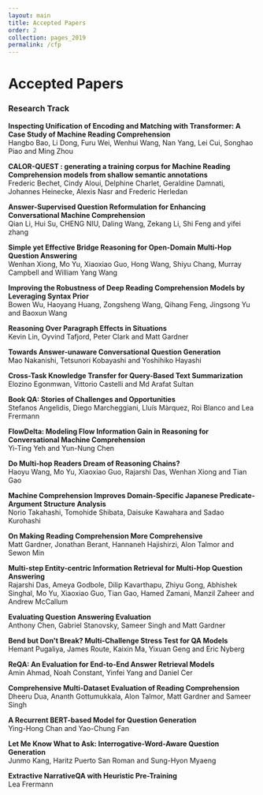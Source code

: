 ```yaml
---
layout: main
title: Accepted Papers
order: 2
collection: pages_2019
permalink: /cfp
---
```

# Accepted Papers

### Research Track

**Inspecting Unification of Encoding and Matching with Transformer: A Case Study of Machine Reading Comprehension**<br>
Hangbo Bao, Li Dong, Furu Wei, Wenhui Wang, Nan Yang, Lei Cui, Songhao Piao and Ming Zhou


**CALOR-QUEST : generating a training corpus for Machine Reading Comprehension models from shallow semantic annotations**<br>
Frederic Bechet, Cindy Aloui, Delphine Charlet, Geraldine Damnati, Johannes Heinecke, Alexis Nasr and Frederic Herledan


**Answer-Supervised Question Reformulation for Enhancing Conversational Machine Comprehension**<br>
Qian Li, Hui Su, CHENG NIU, Daling Wang, Zekang Li, Shi Feng and yifei zhang


**Simple yet Effective Bridge Reasoning for Open-Domain Multi-Hop Question Answering**<br>
Wenhan Xiong, Mo Yu, Xiaoxiao Guo, Hong Wang, Shiyu Chang, Murray Campbell and William Yang Wang


**Improving the Robustness of Deep Reading Comprehension Models by Leveraging Syntax Prior**<br>
Bowen Wu, Haoyang Huang, Zongsheng Wang, Qihang Feng, Jingsong Yu and Baoxun Wang


**Reasoning Over Paragraph Effects in Situations**<br>
Kevin Lin, Oyvind Tafjord, Peter Clark and Matt Gardner


**Towards Answer-unaware Conversational Question Generation**<br>
Mao Nakanishi, Tetsunori Kobayashi and Yoshihiko Hayashi


**Cross-Task Knowledge Transfer for Query-Based Text Summarization**<br>
Elozino Egonmwan, Vittorio Castelli and Md Arafat Sultan


**Book QA: Stories of Challenges and Opportunities**<br>
Stefanos Angelidis, Diego Marcheggiani, Lluís Màrquez, Roi Blanco and Lea Frermann


**FlowDelta: Modeling Flow Information Gain in Reasoning for Conversational Machine Comprehension**<br>
Yi-Ting Yeh and Yun-Nung Chen


**Do Multi-hop Readers Dream of Reasoning Chains?**<br>
Haoyu Wang, Mo Yu, Xiaoxiao Guo, Rajarshi Das, Wenhan Xiong and Tian Gao


**Machine Comprehension Improves Domain-Specific Japanese Predicate-Argument Structure Analysis**<br>
Norio Takahashi, Tomohide Shibata, Daisuke Kawahara and Sadao Kurohashi


**On Making Reading Comprehension More Comprehensive**<br>
Matt Gardner, Jonathan Berant, Hannaneh Hajishirzi, Alon Talmor and Sewon Min


**Multi-step Entity-centric Information Retrieval for Multi-Hop Question Answering**<br>
Rajarshi Das, Ameya Godbole, Dilip Kavarthapu, Zhiyu Gong, Abhishek Singhal, Mo Yu, Xiaoxiao Guo, Tian Gao, Hamed Zamani, Manzil Zaheer and Andrew McCallum


**Evaluating Question Answering Evaluation**<br>
Anthony Chen, Gabriel Stanovsky, Sameer Singh and Matt Gardner


**Bend but Don't Break? Multi-Challenge Stress Test for QA Models**<br>
Hemant Pugaliya, James Route, Kaixin Ma, Yixuan Geng and Eric Nyberg


**ReQA: An Evaluation for End-to-End Answer Retrieval Models**<br>
Amin Ahmad, Noah Constant, Yinfei Yang and Daniel Cer


**Comprehensive Multi-Dataset Evaluation of Reading Comprehension**<br>
Dheeru Dua, Ananth Gottumukkala, Alon Talmor, Matt Gardner and Sameer Singh


**A Recurrent BERT-based Model for Question Generation**<br>
Ying-Hong Chan and Yao-Chung Fan


**Let Me Know What to Ask: Interrogative-Word-Aware Question Generation**<br>
Junmo Kang, Haritz Puerto San Roman and Sung-Hyon Myaeng


**Extractive NarrativeQA with Heuristic Pre-Training**<br>
Lea Frermann


